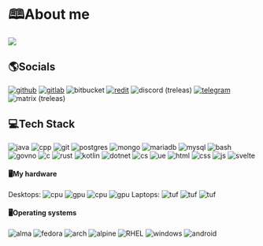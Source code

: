 # 🕮About me

![](https://github-readme-stats.vercel.app/api?username=treleas&count_private=true&show_icons=true&icon_color=0414a3&title_color=0414a3)

## 🌎Socials
[![github](https://img.shields.io/badge/GitHub-100000?style=for-the-badge&logo=github&logoColor=white)](https://github.com/treleas) [![gitlab](https://img.shields.io/badge/GitLab-330F63?style=for-the-badge&logo=gitlab&logoColor=white)](https://gitlab.com/treleas) ![bitbucket](https://img.shields.io/badge/Bitbucket-0747a6?style=for-the-badge&logo=bitbucket&logoColor=white) [![redit](https://img.shields.io/badge/Reddit-FF4500?style=for-the-badge&logo=reddit&logoColor=white)](https://www.reddit.com/user/National-Piece-7405/) ![discord (treleas)](https://img.shields.io/badge/Discord-7289DA?style=for-the-badge&logo=discord&logoColor=white) [![telegram](https://img.shields.io/badge/Telegram-2CA5E0?style=for-the-badge&logo=telegram&logoColor=white)](https://t.me/treleas) ![matrix (treleas)](https://img.shields.io/badge/matrix-000000?style=for-the-badge&logo=Matrix&logoColor=white)

## 💻Tech Stack
![java](https://img.shields.io/badge/Java-ED8B00?style=for-the-badge&logo=openjdk&logoColor=white) ![cpp](https://img.shields.io/badge/C%2B%2B-00599C?style=for-the-badge&logo=c%2B%2B&logoColor=white) ![git](https://img.shields.io/badge/GIT-E44C30?style=for-the-badge&logo=git&logoColor=white) ![postgres](https://img.shields.io/badge/PostgreSQL-316192?style=for-the-badge&logo=postgresql&logoColor=white) ![mongo](https://img.shields.io/badge/MongoDB-4EA94B?style=for-the-badge&logo=mongodb&logoColor=white) ![mariadb](https://img.shields.io/badge/MariaDB-003545?style=for-the-badge&logo=mariadb&logoColor=white) ![mysql](https://img.shields.io/badge/MySQL-00000F?style=for-the-badge&logo=mysql&logoColor=white) ![bash](https://img.shields.io/badge/GNU%20Bash-4EAA25?style=for-the-badge&logo=GNU%20Bash&logoColor=white) ![govno](https://img.shields.io/badge/windows%20terminal-4D4D4D?style=for-the-badge&logo=windows%20terminal&logoColor=white) ![c](https://img.shields.io/badge/C-00599C?style=for-the-badge&logo=c&logoColor=white) ![rust](https://img.shields.io/badge/Rust-000000?style=for-the-badge&logo=rust&logoColor=white) ![kotlin](https://img.shields.io/badge/Kotlin-0095D5?&style=for-the-badge&logo=kotlin&logoColor=white) ![dotnet](https://img.shields.io/badge/.NET-5C2D91?style=for-the-badge&logo=.net&logoColor=white) ![cs](https://img.shields.io/badge/C%23-239120?style=for-the-badge&logo=c-sharp&logoColor=white) ![ue](https://img.shields.io/badge/unrealengine-%23313131.svg?style=for-the-badge&logo=unrealengine&logoColor=white) ![html](https://img.shields.io/badge/HTML5-E34F26?style=for-the-badge&logo=html5&logoColor=white) ![css](https://img.shields.io/badge/CSS3-1572B6?style=for-the-badge&logo=css3&logoColor=white) ![js](https://img.shields.io/badge/JavaScript-F7DF1E?style=for-the-badge&logo=JavaScript&logoColor=white) ![svelte](https://img.shields.io/badge/Svelte-4A4A55?style=for-the-badge&logo=svelte&logoColor=FF3E00)

#### 🖥My hardware
Desktops:
![cpu](https://img.shields.io/badge/AMD-Ryzen_7_5800X-ED1C24?style=for-the-badge&logo=amd&logoColor=white) ![gpu](https://img.shields.io/badge/AMD-Radeon_RX_6750XT-ED1C24?style=for-the-badge&logo=amd&logoColor=white)
![cpu](https://img.shields.io/badge/AMD-Ryzen_7_3700X-ED1C24?style=for-the-badge&logo=amd&logoColor=white) ![gpu](https://img.shields.io/badge/NVIDIA-GTX1050Ti-76B900?style=for-the-badge&logo=nvidia&logoColor=white)
Laptops:
![tuf](https://img.shields.io/badge/Windows-ASUS_TUF_A15_2023-0078D6?style=for-the-badge&logo=windows&logoColor=white)
![tuf](https://img.shields.io/badge/Windows-Acer_Aspire_5_2019-0078D6?style=for-the-badge&logo=windows&logoColor=white)
![tuf](https://img.shields.io/badge/Windows-Acer_Aspire_E1_2013-0078D6?style=for-the-badge&logo=windows&logoColor=white)

#### 🖥Operating systems
![alma](https://img.shields.io/badge/-AlmaLinux-000000?style=flat&logo=almalinux&logoColor=white) ![fedora](https://img.shields.io/badge/-Fedora-51A2DA?style=flat&logo=fedora&logoColor=white%22/%3E) ![arch](https://img.shields.io/badge/-Arch%20Linux-1793D1?style=flat&logo=archlinux&logoColor=white) ![alpine](https://img.shields.io/badge/-Alpine%20Linux-0D597F?style=flat&logo=alpinelinux&logoColor=white) ![RHEL](https://img.shields.io/badge/-Red%20Hat-EE0000?style=flat&logo=redhat&logoColor=white) ![windows](https://img.shields.io/badge/-Windows%2095-008080?style=flat&logo=windows95&logoColor=white) ![android](https://img.shields.io/badge/-Android-34A853?style=flat&logo=android&logoColor=white)